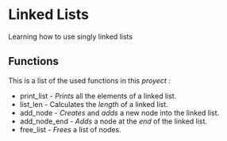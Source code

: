 # Linked Lists

Learning how to use singly linked lists

## Functions

This is a list of the used functions in this _proyect_ :
* print_list   - _Prints_ all the elements of a linked list.
* list_len     - Calculates the _length_ of a linked list.
* add_node     - _Creates_ and _adds_ a new node into the linked list.
* add_node_end - _Adds_ a node at the _end_ of the linked list.
* free_list    - _Frees_ a list of nodes.  
